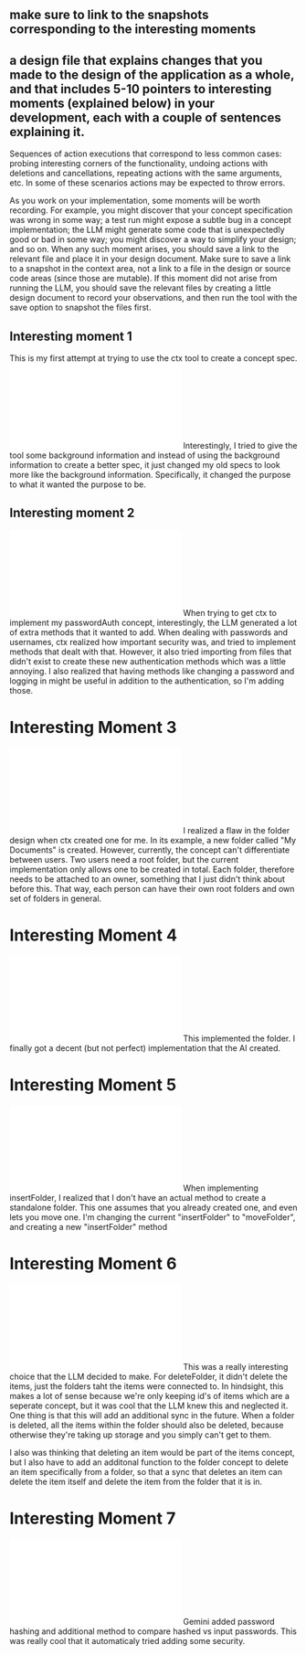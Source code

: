 ## make sure to link to the snapshots corresponding to the interesting moments

## a design file that explains changes that you made to the design of the application as a whole, and that includes 5-10 pointers to interesting moments (explained below) in your development, each with a couple of sentences explaining it.

Sequences of action executions that correspond to less common cases: probing interesting corners of the functionality, undoing actions with deletions and cancellations, repeating actions with the same arguments, etc. In some of these scenarios actions may be expected to throw errors.

As you work on your implementation, some moments will be worth recording. For example, you might discover that your concept specification was wrong in some way; a test run might expose a subtle bug in a concept implementation; the LLM might generate some code that is unexpectedly good or bad in some way; you might discover a way to simplify your design; and so on. When any such moment arises, you should save a link to the relevant file and place it in your design document. Make sure to save a link to a snapshot in the context area, not a link to a file in the design or source code areas (since those are mutable). If this moment did not arise from running the LLM, you should save the relevant files by creating a little design document to record your observations, and then run the tool with the save option to snapshot the files first.


## Interesting moment 1
This is my first attempt at trying to use the ctx tool to create a concept spec.
![Generating Conecpt Spec Prompt](../context/design/brainstorming/questioning.md/20251013_232619.9d7e6fff.md)
Interestingly, I tried to give the tool some background information and instead of using the background information to create a better spec, it just changed my old specs to look more like the background information.  Specifically, it changed the purpose to what it wanted the purpose to be.

## Interesting moment 2
![Implementing Password Auth](../context/design/brainstorming/questioning.md/20251014_010352.1dce5115.md) 
When trying to get ctx to implement my passwordAuth concept, interestingly, the LLM generated a lot of extra methods that it wanted to add.  When dealing with passwords and usernames, ctx realized how important security was, and tried to implement methods that dealt with that.  However, it also tried importing from files that didn't exist to create these new authentication methods which was a little annoying.  I also realized that having methods like changing a password and logging in might be useful in addition to the authentication, so I'm adding those.


# Interesting Moment 3
![Folders](../context/design/brainstorming/questioning.md/20251014_012241.143afb76.md)
I realized a flaw in the folder design when ctx created one for me.  In its example, a new folder called "My Documents" is created.  However, currently, the concept can't differentiate between users.  Two users need a root folder, but the current implementation only allows one to be created in total.  Each folder, therefore needs to be attached to an owner, something that I just didn't think about before this.  That way, each person can have their own root folders and own set of folders in general.

# Interesting Moment 4
![a prompt](../context/design/brainstorming/questioning.md/20251014_013829.3e7a3953.md)
This implemented the folder.  I finally got a decent (but not perfect) implementation that the AI created.

# Interesting Moment 5
![realized an oversight](../context/src/concepts/Scriblink/folder.ts/20251014_233625.2db0d96a.md)
When implementing insertFolder, I realized that I don't have an actual method to create a standalone folder.  This one assumes that you already created one, and even lets you move one.  I'm changing the current "insertFolder" to "moveFolder", and creating a new "insertFolder" method

# Interesting Moment 6
![not deleting items](../context/design/brainstorming/questioning.md/steps/response.d7e62682.md)
This was a really interesting choice that the LLM decided to make.  For deleteFolder, it didn't delete the items, just the folders taht the items were connected to.  In hindsight, this makes a lot of sense because we're only keeping id's of items which are a seperate concept, but it was cool that the LLM knew this and neglected it.  One thing is that this will add an additional sync in the future.  When a folder is deleted, all the items within the folder should also be deleted, because otherwise they're taking up storage and you simply can't get to them.  

I also was thinking that deleting an item would be part of the items concept, but I also have to add an additonal function to the folder concept to delete an item specifically from a folder, so that a sync that deletes an item can delete the item itself and delete the item from the folder that it is in.

# Interesting Moment 7
![Adding hashing](../context/design/brainstorming/questioning.md/20251015_093451.0fe2491f.md)
Gemini added password hashing and additional method to compare hashed vs input passwords.  This was really cool that it automaticaly tried adding some security.